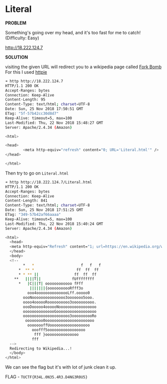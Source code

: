 # Literal

__PROBLEM__

Something's going over my head, and it's too fast for me to catch! (Difficulty: Easy)

http://18.222.124.7

__SOLUTION__

visiting the given URL will redirect you to a wikipedia page called [Fork Bomb](https://en.wikipedia.org/wiki/Fork_bomb)
For this I used [httpie](https://httpie.org/)

```bash
➜ http http://18.222.124.7
HTTP/1.1 200 OK
Accept-Ranges: bytes
Connection: Keep-Alive
Content-Length: 95
Content-Type: text/html; charset=UTF-8
Date: Sun, 25 Nov 2018 17:50:51 GMT
ETag: "5f-57b42cc30d8d7"
Keep-Alive: timeout=5, max=100
Last-Modified: Thu, 22 Nov 2018 15:48:27 GMT
Server: Apache/2.4.34 (Amazon)

<html>

<head>
        <meta http-equiv="refresh" content="0; URL='Literal.html'" />
</head>

</html>
```
Then try to go on `Literal.html`

```bash
➜ http http://18.222.124.7/Literal.html
HTTP/1.1 200 OK
Accept-Ranges: bytes
Connection: Keep-Alive
Content-Length: 841
Content-Type: text/html; charset=UTF-8
Date: Sun, 25 Nov 2018 17:51:25 GMT
ETag: "349-57b42af66aaaa"
Keep-Alive: timeout=5, max=100
Last-Modified: Thu, 22 Nov 2018 15:40:24 GMT
Server: Apache/2.4.34 (Amazon)

<html>
  <head>
  <meta http-equiv="Refresh" content="1; url=https://en.wikipedia.org/wiki/Fork_bomb">
  </head>
  <body>
  <!--
        *   *                     f   f   f
      *  ** *                   ff  ff  ff
      * * ** ||                ff  ff  ff
    **   ||||T||              fUffffffff
      *   |C|||T| oooooooooooo fFff
           |||||||{ooooooooooRfff3o
          ooo4ooooooooooooooLff.ooooo0
        oooNooooooooooooooo3ooooooo5ooo.
        oooo4oooooRoooooooooo3oooooooooo.
        oooDooooo4oooooNooooooooooooooooo
        ooooooooooooooGoooooooooooooooooo
        ooooooooooooooooooooo3oooooooooRo
         oooooooo0oooooooooooooooooooooo
          oooooooffUoooooooooooooooooo
            ooofff5ooooooooooooooooo
             fff }ooooooooooooooo
            fff
  -->
  Redirecting to Wikipedia...!
  </body>
</html>

```

We can see the flag but it's with lot of junk clean it up.

FLAG - `TUCTF{R34L.0N35.4R3.D4NG3R0U5}`
